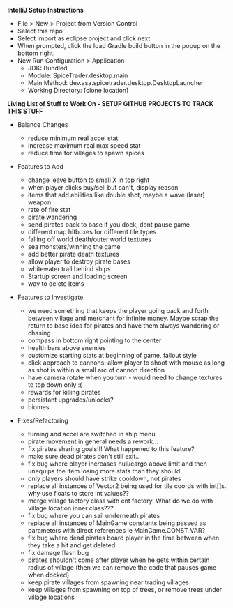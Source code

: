 
**IntelliJ Setup Instructions**
- File > New > Project from Version Control
- Select this repo
- Select import as eclipse project and click next 
- When prompted, click the load Gradle build button in the popup on the bottom right.
- New Run Configuration > Application
    - JDK: Bundled
    - Module: SpiceTrader.desktop.main
    - Main Method: dev.asa.spicetrader.desktop.DesktopLauncher
    - Working Directory: [clone location]


**Living List of Stuff to Work On - SETUP GITHUB PROJECTS TO TRACK THIS STUFF**
- Balance Changes
    - reduce minimum real accel stat
    - increase maximum real max speed stat
    - reduce time for villages to spawn spices
    
- Features to Add
    - change leave button to small X in top right
    - when player clicks buy/sell but can't, display reason
    - items that add abilities like double shot, maybe a wave (laser) weapon
    - rate of fire stat
    - pirate wandering
    - send pirates back to base if you dock, dont pause game
    - different map hitboxes for different tile types
    - falling off world death/outer world textures
    - sea monsters/winning the game
    - add better pirate death textures
    - allow player to destroy pirate bases
    - whitewater trail behind ships
    - Startup screen and loading screen
    - way to delete items
    
- Features to Investigate
    - we need something that keeps the player going back and forth between village and merchant for infinite money. Maybe scrap the return to base idea for pirates and have them always wandering or chasing
    - compass in bottom right pointing to the center
    - health bars above enemies
    - customize starting stats at beginning of game, fallout style
    - click approach to cannons: allow player to shoot with mouse as long as shot is within a small arc of cannon direction
    - have camera rotate when you turn - would need to change textures to top down only :(
    - rewards for killing pirates
    - persistant upgrades/unlocks?
    - biomes

- Fixes/Refactoring
    - turning and accel are switched in ship menu
    - pirate movement in general needs a rework...
    - fix pirates sharing goals!!! What happened to this feature?
    - make sure dead pirates don't still exit...
    - fix bug where player increases hull/cargo above limit and then unequips the item losing more stats than they should
    - only players should have strike cooldown, not pirates
    - replace all instances of Vector2 being used for tile coords with int[]s. why use floats to store int values??
    - merge village factory class with ent factory. What do we do with village location inner class???
    - fix bug where you can sail underneath pirates
    - replace all instances of MainGame constants being passed as parameters with direct references ie MainGame.CONST_VAR?
    - fix bug where dead pirates board player in the time between when they take a hit and get deleted
    - fix damage flash bug
    - pirates shouldn't come after player when he gets within certain radius of village (then we can remove the code that pauses game when docked)
    - keep pirate villages from spawning near trading villages 
    - keep villages from spawning on top of trees, or remove trees under village locations
